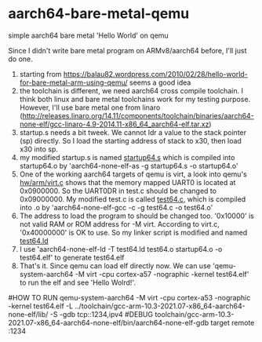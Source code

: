 # aarch64-bare-metal-qemu
simple aarch64 bare metal 'Hello World' on qemu

Since I didn't write bare metal program on ARMv8/aarch64 before, I'll just do one.

1. starting from https://balau82.wordpress.com/2010/02/28/hello-world-for-bare-metal-arm-using-qemu/ seems a good idea
2. the toolchain is different, we need aarch64 cross compile toolchain. I think both linux and bare metal toolchains work for my testing purpose. However, I'll use bare metal one from linaro (http://releases.linaro.org/14.11/components/toolchain/binaries/aarch64-none-elf/gcc-linaro-4.9-2014.11-x86_64_aarch64-elf.tar.xz) 
3. startup.s needs a bit tweek. We cannot ldr a value to the stack pointer (sp) directly. So I load the starting address of stack to x30, then load x30 into sp.
4. my modified startup.s is named [startup64.s](startup64.s) which is compiled into startup64.o by 'aarch64-none-elf-as -g startup64.s -o startup64.o'
5. One of the working aarch64 targets of qemu is virt, a look into qemu's [hw/arm/virt.c](http://git.qemu.org/?p=qemu.git;a=blob_plain;f=hw/arm/virt.c;hb=HEAD) shows that the memory mapped UART0 is located at 0x0900000. So the UART0DR in test.c should be changed to 0x09000000. My modified test.c is called [test64.c](test64.c), which is compiled into .o by 'aarch64-none-elf-gcc -c -g test64.c -o test64.o'
6. The address to load the program to should be changed too. '0x10000' is not valid RAM or ROM address for -M virt. According to virt.c, '0x40000000' is OK to use. So my linker script is modified and named [test64.ld](test64.ld)
7. I use 'aarch64-none-elf-ld -T test64.ld test64.o startup64.o -o test64.elf' to generate test64.elf
8. That's it. Since qemu can load elf directly now. We can use 'qemu-system-aarch64 -M virt -cpu cortex-a57 -nographic  -kernel test64.elf' to run the elf and see 'Hello Wolrd!'.

#HOW TO RUN
qemu-system-aarch64 -M virt -cpu cortex-a53 -nographic -kernel test64.elf -L ../toolchain/gcc-arm-10.3-2021.07-x86_64-aarch64-none-elf/lib/ -S -gdb tcp::1234,ipv4
#DEBUG
toolchain/gcc-arm-10.3-2021.07-x86_64-aarch64-none-elf/bin/aarch64-none-elf-gdb
target remote :1234


